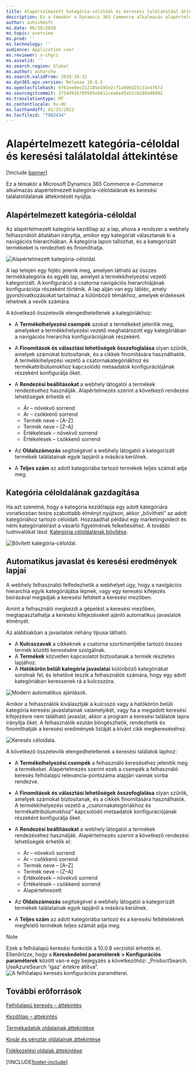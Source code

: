 ```yaml
---
title: Alapértelmezett kategória-céloldal és keresési találatoldal áttekintése
description: Ez a témakör a Dynamics 365 Commerce alkalmazás alapértelmezett kategória-céloldalának és keresési találatoldalának áttekintését nyújtja
author: ashishmsft
ms.date: 06/30/2020
ms.topic: overview
ms.prod: ''
ms.technology: ''
audience: Application user
ms.reviewer: v-chgri
ms.assetid: ''
ms.search.region: Global
ms.author: asharchw
ms.search.validFrom: 2019-10-31
ms.dyn365.ops.version: Release 10.0.5
ms.openlocfilehash: 6f61ee8ec212185e195e2cf1a9d6d25c31e4f672
ms.sourcegitcommit: 3754d916799595eb611ceabe45a52c6280a98992
ms.translationtype: MT
ms.contentlocale: hu-HU
ms.lasthandoff: 01/15/2022
ms.locfileid: "7982434"
---
```

# <a name="default-category-landing-page-and-search-results-page-overview"></a>Alapértelmezett kategória-céloldal és keresési találatoldal áttekintése

[!include [banner](includes/banner.md)]

Ez a témakör a Microsoft Dynamics 365 Commerce e-Commerce alkalmazás alapértelmezett kategória-céloldalának és keresési találatoldalának áttekintését nyújtja.

## <a name="default-category-landing-page"></a>Alapértelmezett kategória-céloldal

Az alapértelmezett kategória kezdőlap az a lap, ahova a rendszer a webhely felhasználóit általában irányítja, amikor egy kategóriát választanak ki a navigációs hierarchiában. A kategória lapon tallózhat, és a kategorizált termékeket is rendezheti és finomíthatja.

![Alapértelmezett kategória-céloldal.](./media/SimpleCategoryLandingDressCategory.png)

A lap tetején egy fejléc jelenik meg, amelyen látható az összes termékkategória és egyéb lap, amelyet a termékkihelyezési vezető kategorizált. A konfiguráció a csatorna navigációs hierarchiájának konfigurációja részeként történik. A lap alján van egy lábléc, amely gyorshivatkozásokat tartalmaz a különböző témákhoz, amelyek érdekesek lehetnek a vevők számára.

A következő összetevők elengedhetetlenek a kategóriákhoz:

- A **Termékelhelyezési csempék** azokat a termékeket jelenítik meg, amelyeket a termékkihelyezési vezető meghatározott egy kategóriában a navigációs hierarchia konfigurációjának részeként.
- A **Finomítások és választási lehetőségek összefoglalása** olyan szűrők, amelyek számokat biztosítanak, és a cikkek finomítására használhatók. A termékkihelyezési vezető a csatornakategóriákhoz és termékattribútumokhoz kapcsolódó metaadatok konfigurációjának részeként konfigurálja őket.
- A **Rendezési beállításokat** a webhely látogatói a termékek rendezéséhez használják. Alapértelmezés szerint a következő rendezési lehetőségek érhetők el:

    - Ár – növekvő sorrend
    - Ár – csökkenő sorrend
    - Termék neve – \[A–Z\]
    - Termék neve – \[Z–A\]
    - Értékelések – növekvő sorrend
    - Értékelések – csökkenő sorrend

- Az **Oldalszámozás** segítségével a webhely látogatói a kategorizált termékek találatainak egyik lapjáról a másikra kerülnek.
- A **Teljes szám** az adott kategóriába tartozó termékek teljes számát adja meg.

## <a name="enrich-a-category-landing-page"></a>Kategória céloldalának gazdagítása

Ha azt szeretné, hogy a kategória kezdőlapja egy adott kategóriára vonatkozóan testre szabottabb élményt nyújtson, akkor „bővítheti” az adott kategóriához tartozó céloldalt. Hozzáadhat például egy marketingvideót és némi kategórialeírást a vásárló figyelmének felkeltéséhez. A további tudnivalókat lásd: [Kategória céloldalának bővítése](enrich-category-page.md).

![Bővített kategória-céloldal.](./media/CategoryLandingPages.png)

## <a name="auto-suggest-and-search-results-pages"></a>Automatikus javaslat és keresési eredmények lapjai

A webhely felhasználói felfedezhetik a webhelyet úgy, hogy a navigációs hierarchia egyik kategóriájába lépnek, vagy egy keresési kifejezés beírásával megadják a keresési feltételt a keresési mezőben.

Amint a felhasználó megkezdi a gépelést a keresési mezőben, megtapasztalhatja a keresési kifejezéseket ajánló automatikus javaslatok élményét.

Az alábbiakban a javaslatok néhány típusa látható:

- A **Kulcsszavak** a cikkeknek a csatorna szortimentjébe tartozó összes termék közötti keresésére szolgálnak.
- A **Termékek** közvetlen kapcsolatot biztosítanak a termék részletes lapjához.
- A **Hatókörön belüli kategória javaslatai** különböző kategóriákat sorolnak fel, és lehetővé teszik a felhasználók számára, hogy egy adott kategóriában keressenek rá a kulcsszóra.

![Modern automatikus ajánlások.](./media/ImmersiveAutoSuggestUX.png)

Amikor a felhasználók kiválasztják a kulcsszó vagy a hatókörön belüli kategória keresési javaslatainak valamelyikét, vagy ha a megadott keresési kifejezésre nem található javaslat, akkor a program a keresési találatok lapra irányítja őket. A felhasználók ezután böngészhetik, rendezhetik és finomíthatják a keresési eredmények listáját a kívánt cikk megkereséséhez.

![Keresés céloldala.](./media/SearchLanding.png)

A következő összetevők elengedhetetlenek a keresési találatok laphoz:

- A **Termékelhelyezési csempék** a felhasználó kereséséhez jelenítik meg a termékeket. Alapértelmezés szerint ezek a csempék a felhasználó keresés felhőalapú relevancia-pontszáma alapján vannak sorba rendezve.
- A **Finomítások és választási lehetőségek összefoglalása** olyan szűrők, amelyek számokat biztosítanak, és a cikkek finomítására használhatók. A termékkihelyezési vezető a „csatornakategóriákhoz és termékattribútumokhoz” kapcsolódó metaadatok konfigurációjának részeként konfigurálja őket.
- A **Rendezési beállításokat** a webhely látogatói a termékek rendezéséhez használják. Alapértelmezés szerint a következő rendezési lehetőségek érhetők el:

    - Ár – növekvő sorrend
    - Ár – csökkenő sorrend
    - Termék neve – \[A–Z\]
    - Termék neve – \[Z–A\]
    - Értékelések – növekvő sorrend
    - Értékelések – csökkenő sorrend
    - Alapértelmezett

- Az **Oldalszámozás** segítségével a webhely látogatói a kategorizált termékek találatainak egyik lapjáról a másikra kerülnek.
- A **Teljes szám** az adott kategóriába tartozó és a keresési feltételeknek megfelelő termékek teljes számát adja meg.

>[!NOTE]
>Ezek a felhőalapú keresési funkciók a 10.0.8 verziótól érhetők el. Ellenőrizze, hogy a **Kereskedelmi paraméterek > Konfigurációs paraméterek** között van-e egy bejegyzés a következőhöz: „ProductSearch. UseAzureSearch 'igaz' értékre állítva”. 
![A felhőalapú keresés konfigurációs paraméterei.](./media/CloudPoweredSearchConfigurationParameters.png)

## <a name="additional-resources"></a>További erőforrások

[Felhőalapú keresés – áttekintés](cloud-powered-search-overview.md)

[Kezdőlap – áttekintés](quick-tour-home-page.md)

[Termékadatok oldalainak áttekintése](quick-tour-pdp.md)

[Kosár és pénztár oldalainak áttekintése](quick-tour-cart-checkout.md)

[Fiókkezelési oldalak áttekintése](quick-tour-account-management.md)



[!INCLUDE[footer-include](../includes/footer-banner.md)]